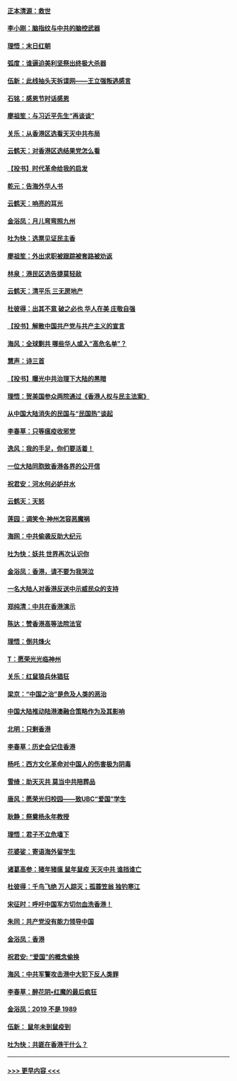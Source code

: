 #### [正本清源：救世](../pages/nsc993/n11689134.md?t=11300522) 
#### [李小刚：脑指纹与中共的脑控武器](../pages/nsc993/n11688900.md?t=11300522) 
#### [理悟：末日红朝](../pages/nsc993/n11688829.md?t=11300522) 
#### [弧度：谁逼迫美利坚祭出终极大杀器](../pages/nsc993/n11688735.md?t=11300522) 
#### [伍新：此线抽头天拆谍网——王立强叛逃感言](../pages/nsc993/n11687981.md?t=11300522) 
#### [石铭：感恩节时话感恩](../pages/nsc993/n11687568.md?t=11300522) 
#### [廖祖笙：与习近平先生“再谈谈”](../pages/nsc993/n11687005.md?t=11300522) 
#### [关乐：从香港区选看天灭中共布局](../pages/nsc993/n11686647.md?t=11300522) 
#### [云鹤天：对香港区选结果党怎么看](../pages/nsc993/n11686216.md?t=11300522) 
#### [【投书】时代革命给我的启发](../pages/nsc993/n11684287.md?t=11300522) 
#### [乾元：告海外华人书](../pages/nsc993/n11684044.md?t=11300522) 
#### [云鹤天：响亮的耳光](../pages/nsc993/n11684254.md?t=11300522) 
#### [金浴凤：月儿弯弯照九州](../pages/nsc993/n11684231.md?t=11300522) 
#### [吐为快：选票见证民主香](../pages/nsc993/n11684206.md?t=11300522) 
#### [廖祖笙：外出求职被跟踪被套路被劝返](../pages/nsc993/n11683874.md?t=11300522) 
#### [林泉：港民区选告捷莫轻敌](../pages/nsc993/n11683930.md?t=11300522) 
#### [云鹤天：清平乐 三无房地产](../pages/nsc993/n11681521.md?t=11300522) 
#### [杜彼得：出其不意 破之必也 华人在美 庄敬自强](../pages/nsc993/n11679554.md?t=11300522) 
#### [【投书】解散中国共产党与共产主义的宣言](../pages/nsc993/n11679177.md?t=11300522) 
#### [海风：全球剿共 哪些华人或入“高危名单”？](../pages/nsc993/n11678617.md?t=11300522) 
#### [慧声：诗三首](../pages/nsc993/n11678848.md?t=11300522) 
#### [【投书】曝光中共治理下大陆的黑暗](../pages/nsc993/n11678674.md?t=11300522) 
#### [理悟：贺美国参众两院通过《香港人权与民主法案》](../pages/nsc993/n11678104.md?t=11300522) 
#### [从中国大陆消失的民国与“民国热”谈起](../pages/nsc993/n11678075.md?t=11300522) 
#### [李春草：只等瘟疫收邪党](../pages/nsc993/n11677308.md?t=11300522) 
#### [逸风：我的手足，你们要活着！](../pages/nsc993/n11676352.md?t=11300522) 
#### [一位大陆同胞致香港各界的公开信](../pages/nsc993/n11675761.md?t=11300522) 
#### [祝君安：河水何必妒井水](../pages/nsc993/n11675746.md?t=11300522) 
#### [云鹤天：天怒](../pages/nsc993/n11675718.md?t=11300522) 
#### [莲园：调笑令‧神州怎容恶魔祸](../pages/nsc993/n11675648.md?t=11300522) 
#### [海网：中共偷袭反助大纪元](../pages/nsc993/n11673515.md?t=11300522) 
#### [吐为快：妖共 世界再次认识你](../pages/nsc993/n11673506.md?t=11300522) 
#### [金浴凤：香港，请不要为我哭泣](../pages/nsc993/n11673248.md?t=11300522) 
#### [一名大陆人对香港反送中示威民众的支持](../pages/nsc993/n11672615.md?t=11300522) 
#### [郑纯清：中共在香港演示](../pages/nsc993/n11670539.md?t=11300522) 
#### [陈达：赞香港高等法院法官](../pages/nsc993/n11669542.md?t=11300522) 
#### [理悟：倒共烽火](../pages/nsc993/n11668844.md?t=11300522) 
#### [T：愿荣光光临神州](../pages/nsc993/n11668421.md?t=11300522) 
#### [关乐：红鼠狼兵休猖狂](../pages/nsc993/n11668378.md?t=11300522) 
#### [梁京：“中国之治”是危及人类的恶治](../pages/nsc993/n11668328.md?t=11300522) 
#### [中国大陆推动陆港澳融合策略作为及其影响](../pages/nsc993/n11668157.md?t=11300522) 
#### [北明：只剩香港](../pages/nsc993/n11668002.md?t=11300522) 
#### [李春草：历史会记住香港](../pages/nsc993/n11667927.md?t=11300522) 
#### [杨吒：西方文化革命对中国人的伤害极为阴毒](../pages/nsc993/n11664521.md?t=11300522) 
#### [雪绮：助天灭共 莫当中共陪葬品](../pages/nsc993/n11662650.md?t=11300522) 
#### [唐风：愿荣光归校园——致UBC“爱国”学生](../pages/nsc993/n11662194.md?t=11300522) 
#### [耿静：祭奠杨永年教授](../pages/nsc993/n11662514.md?t=11300522) 
#### [理悟：君子不立危墙下](../pages/nsc993/n11662172.md?t=11300522) 
#### [花婆娑：寄语海外留学生](../pages/nsc993/n11662121.md?t=11300522) 
#### [诸葛高参：猪年猪瘟 鼠年鼠疫 天灭中共 谁挡谁亡](../pages/nsc993/n11661980.md?t=11300522) 
#### [杜彼得：千鸟飞绝 万人踪灭；孤蓑笠翁 独钓寒江](../pages/nsc993/n11661170.md?t=11300522) 
#### [宋征时：呼吁中国军方切勿血洗香港！](../pages/nsc993/n11415318.md?t=11300522) 
#### [朱同：共产党没有能力领导中国](../pages/nsc993/n11660421.md?t=11300522) 
#### [金浴凤：香港](../pages/nsc993/n11660419.md?t=11300522) 
#### [祝君安: “爱国”的概念偷换](../pages/nsc993/n11659706.md?t=11300522) 
#### [海风：中共军警攻击港中大犯下反人类罪](../pages/nsc993/n11659632.md?t=11300522) 
#### [李春草：醉花阴•红魔的最后疯狂](../pages/nsc993/n11659287.md?t=11300522) 
#### [金浴凤：2019 不是 1989](../pages/nsc993/n11657663.md?t=11300522) 
#### [伍新： 鼠年未到鼠疫到](../pages/nsc993/n11655098.md?t=11300522) 
#### [吐为快：共匪在香港干什么？](../pages/nsc993/n11654891.md?t=11300522) 

----
#### [ >>> 更早内容 <<< ](../indexes/nsc993-earlier.md)
